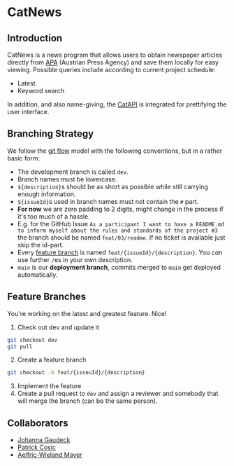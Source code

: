 # CatNews

## Introduction


CatNews is a news program that allows users to obtain newspaper articles directly from [APA](https://api.ots.at/doku/) (Austrian Press Agency) and save them locally for easy viewing. 
Possible queries include according to current project schedule:
- Latest
- Keyword search

In addition, and also name-giving, the [CatAPI](https://thecatapi.com) is integrated for prettifying the user interface.

## Branching Strategy

We follow the [git flow](https://nvie.com/posts/a-successful-git-branching-model/) model with the following conventions, but in a rather basic form:

- The development branch is called `dev`.
- Branch names must be lowercase.
- `${description}`s should be as short as possible while still carrying enough information.
- `${issueId}`s used in branch names must not contain the `#` part.
- **For now** we are zero padding to 2 digits, might change in the process if it's too much of a hassle.
- E.g. for the GitHub Issue `As a participant I want to have a README.md to inform myself about the rules and standards of the project #3` the branch should be named `feat/03/readme`.
  If no ticket is available just skip the id-part.
- Every [feature branch](#feature-branches) is named `feat/{issueId}/{description}`.
  You _can_ use further `/`es in your own description.
- `main` is our **deployment branch**, commits merged to `main` get deployed automatically.

## Feature Branches
You're working on the latest and greatest feature.
Nice!

1. Check out dev and update it
```sh
git checkout dev
git pull
```
2. Create a feature branch
```sh
git checkout -b feat/{isseuId}/{description}
```
3. Implement the feature
4. Create a pull request to `dev` and assign a reviewer and somebody that will merge the branch (can be the same person).

## Collaborators
- [Johanna Gaudeck](https://github.com/JohannaGaudeck) 
- [Patrick Cosic](https://github.com/P-a-co)
- [Aelfric-Wieland	Mayer](https://github.com/HeroinHeroO)

